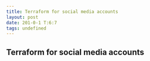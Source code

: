 ```yaml
---
title: Terraform for social media accounts
layout: post
date: 201-0-1 T:6:7
tags: undefined
---
```

## Terraform for social media accounts


